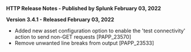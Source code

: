 **HTTP Release Notes - Published by Splunk February 03, 2022**


**Version 3.4.1 - Released February 03, 2022**

* Added new asset configuration option to enable the 'test connectivity' action to send non-GET requests [PAPP_23570]
* Remove unwanted line breaks from output [PAPP_23533]
